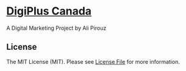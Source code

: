 # [DigiPlus Canada](www.digiplus.ca)
A Digital Marketing Project by Ali Pirouz


## License
The MIT License (MIT). Please see [License File](LICENSE.md) for more information.
